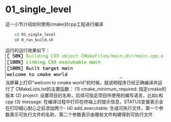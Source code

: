 # 01_single_level
这一小节介绍如何使用cmake对cpp工程进行编译
```bash
    cd 01_single_level
    sh 0_run_build.sh
```
运行的运行效果如下：
![](images/01_build_result.png)
当屏幕上打印"welcom to cmake world"的时候，就说明程序已经正确编译并运行了
CMakeLists.txt的主要函数：
(1) cmake_minimum_required: 指定cmake的版本
(2) project: 设置项目的名称，后续可指定项目所使用的编写语言，比如c和cpp
(3) message: 在编译过程中打印在终端上的提示信息，STATUS变量表示会在打印细心耐心之前添加两个-
(4) add_executable: 生成可执行文件，第一个参数表示可执行文件的名称，第二个参数表示由哪些文件构建得到可执行文件

